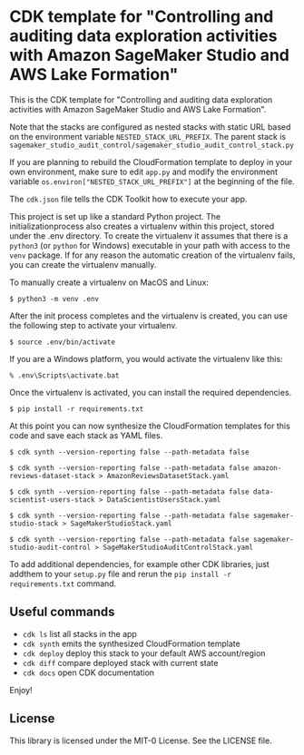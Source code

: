 # CDK template for "Controlling and auditing data exploration activities with Amazon SageMaker Studio and AWS Lake Formation"

This is the CDK template for "Controlling and auditing data exploration activities with Amazon SageMaker Studio and AWS Lake Formation".

Note that the stacks are configured as nested stacks with static URL based on the environment variable `NESTED_STACK_URL_PREFIX`. The parent stack is `sagemaker_studio_audit_control/sagemaker_studio_audit_control_stack.py`

If you are planning to rebuild the CloudFormation template to deploy in your own environment, make sure to edit `app.py` and modify the environment variable `os.environ["NESTED_STACK_URL_PREFIX"]` at the beginning of the file.

The `cdk.json` file tells the CDK Toolkit how to execute your app.

This project is set up like a standard Python project.  The initializationprocess also creates a virtualenv within this project, stored under the .env directory.  To create the virtualenv it assumes that there is a `python3` (or `python` for Windows) executable in your path with access to the `venv` package. If for any reason the automatic creation of the virtualenv fails, you can create the virtualenv manually.

To manually create a virtualenv on MacOS and Linux:

```
$ python3 -m venv .env
```

After the init process completes and the virtualenv is created, you can use the following step to activate your virtualenv.

```
$ source .env/bin/activate
```

If you are a Windows platform, you would activate the virtualenv like this:

```
% .env\Scripts\activate.bat
```

Once the virtualenv is activated, you can install the required dependencies.

```
$ pip install -r requirements.txt
```

At this point you can now synthesize the CloudFormation templates for this code and save each stack as YAML files.

```
$ cdk synth --version-reporting false --path-metadata false

$ cdk synth --version-reporting false --path-metadata false amazon-reviews-dataset-stack > AmazonReviewsDatasetStack.yaml

$ cdk synth --version-reporting false --path-metadata false data-scientist-users-stack > DataScientistUsersStack.yaml

$ cdk synth --version-reporting false --path-metadata false sagemaker-studio-stack > SageMakerStudioStack.yaml

$ cdk synth --version-reporting false --path-metadata false sagemaker-studio-audit-control > SageMakerStudioAuditControlStack.yaml
```

To add additional dependencies, for example other CDK libraries, just addthem to your `setup.py` file and rerun the `pip install -r requirements.txt` command.

## Useful commands

 * `cdk ls`          list all stacks in the app
 * `cdk synth`       emits the synthesized CloudFormation template
 * `cdk deploy`      deploy this stack to your default AWS account/region
 * `cdk diff`        compare deployed stack with current state
 * `cdk docs`        open CDK documentation

Enjoy!

## License

This library is licensed under the MIT-0 License. See the LICENSE file.
